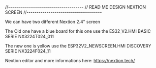 //--------------------------------------
// READ ME DESIGN NEXTION SCREEN
//--------------------------------------

We can have two  different Nextion 2.4" screen

The Old one have a blue board for this one use the ES32_V2.HMI
BASIC SERIE NX3224T024_011

The new one is yellow use the ESP32V2_NEWSCREEN.HMI
DISCOVERY SERIE NX3224F024_11

Nextion editor and more informations here:
https://nextion.tech/

